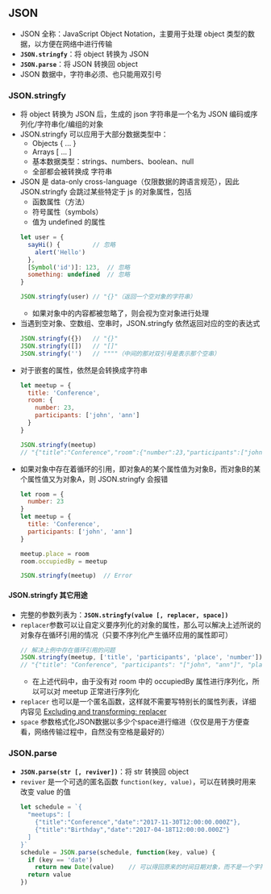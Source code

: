 ## JSON
+ JSON 全称：JavaScript Object Notation，主要用于处理 object 类型的数据，以方便在网络中进行传输
+ **`JSON.stringfy`**：将 object 转换为 JSON
+ **`JSON.parse`**：将 JSON 转换回 object
+ JSON 数据中，字符串必须、也只能用双引号

### JSON.stringfy
+ 将 object 转换为 JSON 后，生成的 json 字符串是一个名为 JSON 编码或序列化/字符串化/编组的对象
+ JSON.stringfy 可以应用于大部分数据类型中：
  + Objects { ... }
  + Arrays [ ... ]
  + 基本数据类型：strings、numbers、boolean、null
  + 全部都会被转换成 字符串
+ JSON 是 data-only cross-language（仅限数据的跨语言规范），因此 JSON.stringfy 会跳过某些特定于 js 的对象属性，包括
  + 函数属性（方法）
  + 符号属性（symbols）
  + 值为 undefined 的属性
  ```javascript
  let user = {
    sayHi() {         // 忽略
      alert('Hello')
    },
    [Symbol('id')]: 123,  // 忽略
    something: undefined  // 忽略
  }

  JSON.stringfy(user) // "{}"（返回一个空对象的字符串）
  ```
  + 如果对象中的内容都被忽略了，则会视为空对象进行处理
+ 当遇到空对象、空数组、空串时，JSON.stringfy 依然返回对应的空的表达式
  ```javascript
  JSON.stringfy({})   // "{}"
  JSON.stringfy([])   // "[]"
  JSON.stringfy('')   // """"（中间的那对双引号是表示那个空串）
  ```
+ 对于嵌套的属性，依然是会转换成字符串
  ```javascript
  let meetup = {
    title: 'Conference',
    room: {
      number: 23,
      participants: ['john', 'ann']
    }
  }

  JSON.stringfy(meetup) 
  // "{"title":"Conference","room":{"number":23,"participants":["john","ann"]}}"
  ```
+ 如果对象中存在着循环的引用，即对象A的某个属性值为对象B，而对象B的某个属性值又为对象A，则 JSON.stringfy 会报错
  ```javascript
  let room = {
    number: 23
  }
  let meetup = {
    title: 'Conference',
    participants: ['john', 'ann']
  }

  meetup.place = room
  room.occupiedBy = meetup

  JSON.stringfy(meetup)  // Error
  ```

#### JSON.stringfy 其它用途
+ 完整的参数列表为：**`JSON.stringfy(value [, replacer, space])`**
+ `replacer`参数可以让自定义要序列化的对象的属性，那么可以解决上述所说的对象存在循环引用的情况（只要不序列化产生循环应用的属性即可）
  ```javascript
  // 解决上例中存在循环引用的问题
  JSON.stringfy(meetup, ['title', 'participants', 'place', 'number']) // 'number' 是 room 中的属性
  // "{"title": "Conference", "participants": "["john", "ann"]", "place": {"number": 23}}
  ```
  + 在上述代码中，由于没有对 room 中的 occupiedBy 属性进行序列化，所以可以对 meetup 正常进行序列化
+ `replacer` 也可以是一个匿名函数，这样就不需要写特别长的属性列表，详细内容见 [Excluding and transforming: replacer](https://javascript.info/json#excluding-and-transforming-replacer)
+ `space` 参数格式化JSON数据以多少个space进行缩进（仅仅是用于方便查看，网络传输过程中，自然没有空格是最好的）

### JSON.parse
+ **`JSON.parse(str [, reviver])`**：将 str 转换回 object
+ `reviver` 是一个可选的匿名函数 `function(key, value)`，可以在转换时用来改变 value 的值
  ```javascript
  let schedule = `{
    "meetups": [
      {"title":"Conference","date":"2017-11-30T12:00:00.000Z"},
      {"title":"Birthday","date":"2017-04-18T12:00:00.000Z"}
    ]
  }`
  schedule = JSON.parse(schedule, function(key, value) {
    if (key == 'date')
      return new Date(value)    // 可以得回原来的时间日期对象，而不是一个字符串
    return value
  })
  ```